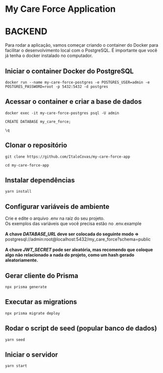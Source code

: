 # My Care Force Application

# BACKEND

Para rodar a aplicação, vamos começar criando o container do Docker para facilitar o desenvolvimento local com o PostgreSQL.
É importante que você já tenha o docker instalado no computador.

## Iniciar o container Docker do PostgreSQL
````
docker run --name my-care-force-postgres -e POSTGRES_USER=admin -e POSTGRES_PASSWORD=root -p 5432:5432 -d postgres
````

## Acessar o container e criar a base de dados
````
docker exec -it my-care-force-postgres psql -U admin
````
````
CREATE DATABASE my_care_force;
````
````
\q
````

## Clonar o repositório
````
git clone https://github.com/ItaloCovas/my-care-force-app
````
````
cd my-care-force-app
````

## Instalar dependências
````
yarn install
````

## Configurar variáveis de ambiente
Crie e edite o arquivo .env na raíz do seu projeto. <br/>
Os exemplos das variáveis que você precisa estão no .env.example <br/> <br/>
**A chave *DATABASE_URL* deve ser colocada do seguinte modo =>** postgresql://admin:root@localhost:5432/my_care_force?schema=public  <br/> <br/>
**A chave *JWT_SECRET* pode ser aleatória, mas recomendo que coloque algo não relacionado a nada do projeto, como um hash gerado aleatoriamente.** <br/>

## Gerar cliente do Prisma
````
npx prisma generate
````

## Executar as migrations
````
npx prisma migrate deploy
````

## Rodar o script de seed (popular banco de dados)
````
yarn seed
````

## Iniciar o servidor
````
yarn start
````
